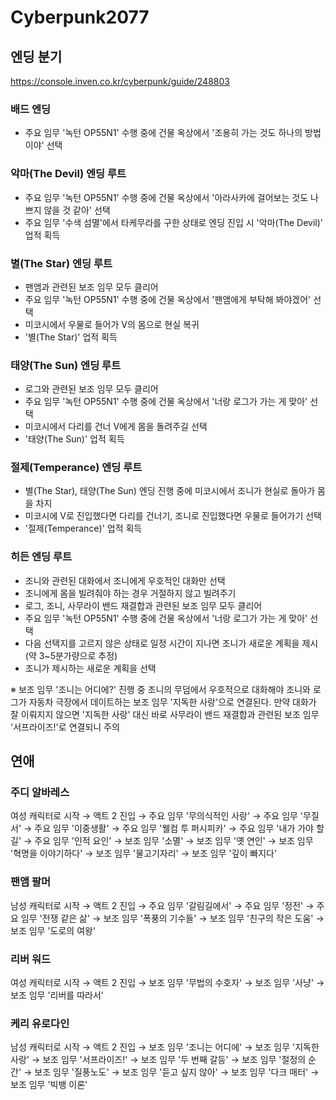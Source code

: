 # Cyberpunk2077

## 엔딩 분기
https://console.inven.co.kr/cyberpunk/guide/248803

### 배드 엔딩

- 주요 임무 '녹턴 OP55N1' 수행 중에 건물 옥상에서 '조용히 가는 것도 하나의 방법이야' 선택

### 악마(The Devil) 엔딩 루트

- 주요 임무 '녹턴 OP55N1' 수행 중에 건물 옥상에서 '아라사카에 걸어보는 것도 나쁘지 않을 것 같아' 선택
- 주요 임무 '수색 섬멸'에서 타케무라를 구한 상태로 엔딩 진입 시 '악마(The Devil)' 업적 획득

### 별(The Star) 엔딩 루트

- 팬앰과 관련된 보조 임무 모두 클리어
- 주요 임무 '녹턴 OP55N1' 수행 중에 건물 옥상에서 '팬앰에게 부탁해 봐야겠어' 선택
- 미코시에서 우물로 들어가 V의 몸으로 현실 복귀
- '별(The Star)' 업적 획득

### 태양(The Sun) 엔딩 루트

- 로그와 관련된 보조 임무 모두 클리어
- 주요 임무 '녹턴 OP55N1' 수행 중에 건물 옥상에서 '너랑 로그가 가는 게 맞아' 선택
- 미코시에서 다리를 건너 V에게 몸을 돌려주길 선택
- '태양(The Sun)' 업적 획득

### 절제(Temperance) 엔딩 루트

- 별(The Star), 태양(The Sun) 엔딩 진행 중에 미코시에서 조니가 현실로 돌아가 몸을 차지
- 미코시에 V로 진입했다면 다리를 건너기, 조니로 진입했다면 우물로 들어가기 선택
- '절제(Temperance)' 업적 획득

### 히든 엔딩 루트

- 조니와 관련된 대화에서 조니에게 우호적인 대화만 선택
- 조니에게 몸을 빌려줘야 하는 경우 거절하지 않고 빌려주기
- 로그, 조니, 사무라이 밴드 재결합과 관련된 보조 임무 모두 클리어
- 주요 임무 '녹턴 OP55N1' 수행 중에 건물 옥상에서 '너랑 로그가 가는 게 맞아' 선택
- 다음 선택지를 고르지 않은 상태로 일정 시간이 지나면 조니가 새로운 계획을 제시 (약 3~5분가량으로 추정)
- 조니가 제시하는 새로운 계획을 선택

※ 보조 임무 '조니는 어디에?' 진행 중 조니의 무덤에서 우호적으로 대화해야 조니와 로그가 자동차 극장에서 데이트하는 보조 임무 '지독한 사랑'으로 연결된다. 만약 대화가 잘 이뤄지지 않으면 '지독한 사랑' 대신 바로 사무라이 밴드 재결합과 관련된 보조 임무 '서프라이즈!'로 연결되니 주의

## 연애

### 주디 알바레스

여성 캐릭터로 시작 → 액트 2 진입 → 주요 임무 '무의식적인 사랑' → 주요 임무 '무질서'
→ 주요 임무 '이중생활' → 주요 임무 '웰컴 투 퍼시피카' → 주요 임무 '내가 가야 할 길' → 주요 임무 '인적 요인'
→ 보조 임무 '소멸' → 보조 임무 '옛 연인' → 보조 임무 '혁명을 이야기하다' → 보조 임무 '물고기자리' → 보조 임무 '깊이 빠지다'

### 팬앰 팔머

남성 캐릭터로 시작 → 액트 2 진입 → 주요 임무 '갈림길에서' → 주요 임무 '정전' → 주요 임무 '전쟁 같은 삶'
→ 보조 임무 '폭풍의 기수들' → 보조 임무 '친구의 작은 도움' → 보조 임무 '도로의 여왕'

### 리버 워드

여성 캐릭터로 시작 → 액트 2 진입 → 보조 임무 '무법의 수호자' → 보조 임무 '사냥' → 보조 임무 '리버를 따라서'

### 케리 유로다인

남성 캐릭터로 시작 → 액트 2 진입 → 보조 임무 '조니는 어디에' → 보조 임무 '지독한 사랑'
→ 보조 임무 '서프라이즈!' → 보조 임무 '두 번째 갈등' → 보조 임무 '절정의 순간'
→ 보조 임무 '질풍노도' → 보조 임무 '듣고 싶지 않아' → 보조 임무 '다크 매터' → 보조 임무 '빅뱅 이론'

